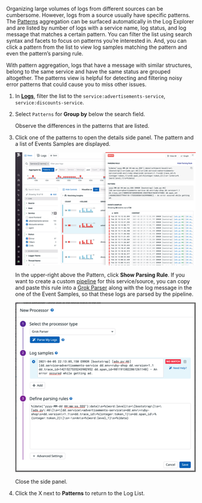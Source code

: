 Organizing large volumes of logs from different sources can be cumbersome. However, logs from a source usually have specific patterns. The <a href="https://docs.datadoghq.com/logs/explorer/#patterns" target="_blank">Patterns</a> aggregation can be surfaced automatically in the Log Explorer and are listed by number of logs with a service name, log status, and log message that matches a certain pattern. You can filter the list using search syntax and facets to focus on patterns you’re interested in. And, you can click a pattern from the list to view log samples matching the pattern and even the pattern’s parsing rule. 

With pattern aggregation, logs that have a message with similar structures, belong to the same service and have the same status are grouped altogether. The patterns view is helpful for detecting and filtering noisy error patterns that could cause you to miss other issues.

1. In <a href="https://app.datadoghq.com/logs" target="_datadog">**Logs**</a>, filter the list to the `service:advertisements-service`, `service:discounts-service`.

2. Select `Patterns` for **Group by** below the search field.

    Observe the differences in the patterns that are listed.

3. Click one of the patterns to open the details side panel. The pattern and a list of Events Samples are displayed.

    ![patterns](assets/patterns.png)

    In the upper-right above the Pattern, click **Show Parsing Rule**. If you want to create a custom <a href="https://docs.datadoghq.com/logs/explorer/#patterns" target="_blank">pipeline</a> for this service/source, you can copy and paste this rule into a <a href="https://docs.datadoghq.com/logs/processing/processors/?tab=ui#grok-parser" target="_blank">Grok Parser</a> along with the log message in the one of the Event Samples, so that these logs are parsed by the pipeline.

    ![grokparser-parsingrule](assets/grokparser-parsingrule.png)

    Close the side panel.

5. Click the X next to **Patterns** to return to the Log List.
